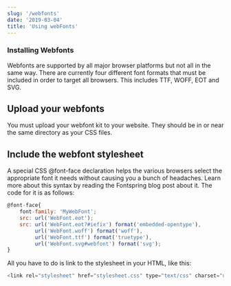 ```yaml
---
slug: '/webfonts'
date: '2019-03-04'
title: 'Using webFonts'
---
```


### Installing Webfonts

Webfonts are supported by all major browser platforms but not all in the same way. There are currently four different font formats that must be included in order to target all browsers. This includes TTF, WOFF, EOT and SVG.

## Upload your webfonts

You must upload your webfont kit to your website. They should be in or near the same directory as your CSS files.

## Include the webfont stylesheet

A special CSS @font-face declaration helps the various browsers select the appropriate font it needs without causing you a bunch of headaches. Learn more about this syntax by reading the Fontspring blog post about it. The code for it is as follows:

```javascript
@font-face{
	font-family: 'MyWebFont';
	src: url('WebFont.eot');
	src: url('WebFont.eot?#iefix') format('embedded-opentype'),
	     url('WebFont.woff') format('woff'),
	     url('WebFont.ttf') format('truetype'),
	     url('WebFont.svg#webfont') format('svg');
}
```

All you have to do is link to the stylesheet in your HTML, like this:

```javascript
<link rel="stylesheet" href="stylesheet.css" type="text/css" charset="utf-8" />
```
